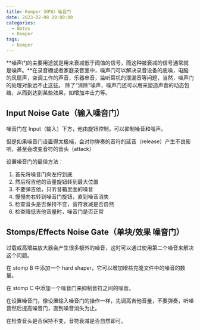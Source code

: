 ```yaml
---
title: Kemper（KPA）噪音门
date: 2023-02-08 19:00:00
categories:
  - Notes
  - Kemper
tags:
  - Kemper
---
```


**噪声门的主要用途就是用来衰减低于阈值的信号，而这种被衰减的信号通常就是噪声。**在录音棚或者家庭录音室中，噪声门可以解决录音设备的底噪，电脑的风扇声，空调工作的声音，乐器串音，监听耳机的泄漏音等问题，当然，噪声门的处理对象远不止这些。 除了“消除”噪声，噪声门还可以用来塑造声音的动态包络，从而到达到某些效果，如增加冲击力等。

<!-- more -->

## Input Noise Gate（输入噪音门）

噪音门在 Input（输入）下方，他由旋钮控制，可以抑制噪音和嗡声。

<hairy-image style="max-width: 1200px" src="https://pic.imgdb.cn/item/63e387af4757feff336de911.jpg" />

但是如果噪音门设置得太极端，会对你弹奏的音符的延音（release）产生不良影响，甚至会改变音符的音头（attack）

设置噪音门的最佳方法：

1. 首先将噪音门向左拧到底
2. 然后将吉他的音量旋钮转到最大位置
3. 不要弹吉他，只听音箱里面的噪音
4. 慢慢向右转到噪音门旋钮，直到噪音消失
5. 检查音头是否保持不变，音符衰减是否自然
6. 检查降低吉他音量时，噪音门是否正常

## Stomps/Effects Noise Gate（单块/效果 噪音门）

过载或高增益放大器会产生很多额外的噪音，这时可以通过使用第二个噪音来解决这个问题。

在 stomp B 中添加一个 hard shaper，它可以增加增益克隆文件中的噪音的数量。

<hairy-image style="max-width: 1200px" src="https://pic.imgdb.cn/item/63e3899a4757feff33710505.jpg" />

在 stomp C 中添加一个噪音门来抑制音符之间的噪音。

<hairy-image style="max-width: 1200px" src="https://pic.imgdb.cn/item/63e38a2f4757feff3371ec75.jpg" />

在设置噪音门，像设置输入噪音门的操作一样，先调高吉他音量，不要弹奏，听噪音然后提高噪音门，直到噪音消失为止。

<hairy-image style="max-width: 1200px" src="https://pic.imgdb.cn/item/63e38b1e4757feff33737929.jpg" />

在检查音头是否保持不变，音符衰减是否自然即可。